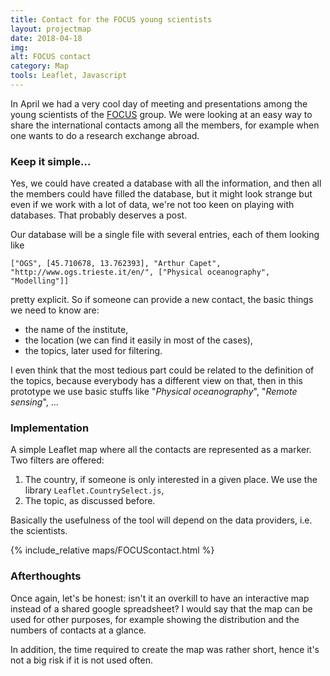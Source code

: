 ```yaml
---
title: Contact for the FOCUS young scientists
layout: projectmap
date: 2018-04-18
img:
alt: FOCUS contact
category: Map
tools: Leaflet, Javascript
---
```


In April we had a very cool day of meeting and presentations among the young scientists of the [FOCUS](https://www.focus.uliege.be) group. We were looking at an easy way to share the international contacts among all the members, for example when one wants to do a research exchange abroad.

### Keep it simple...

Yes, we could have created a database with all the information, and then all the members could have filled the database, but it might look strange but even if we work with a lot of data, we're not too keen on playing with databases. That probably deserves a post.

Our database will be a single file with several entries, each of them looking like
```
["OGS", [45.710678, 13.762393], "Arthur Capet", "http://www.ogs.trieste.it/en/", ["Physical oceanography", "Modelling"]]
```
pretty explicit. So if someone can provide a new contact, the basic things we need to know are:
* the name of the institute,
* the location (we can find it easily in most of the cases),
* the topics, later used for filtering.

I even think that the most tedious part could be related to the definition of the topics, because everybody has a different view on that, then in this prototype we use basic stuffs like "*Physical oceanography*", "*Remote sensing*", ...

### Implementation

A simple Leaflet map where all the contacts are represented as a marker. Two filters are offered:
1. The country, if someone is only interested in a given place. We use the library `Leaflet.CountrySelect.js`,
2. The topic, as discussed before.

Basically the usefulness of the tool will depend on the data providers, i.e. the scientists.

{% include_relative maps/FOCUScontact.html %}


### Afterthoughts

Once again, let's be honest: isn't it an overkill to have an interactive map instead of a shared google spreadsheet? I would say that the map can be used for other purposes, for example showing the distribution and the numbers of contacts at a glance.

In addition, the time required to create the map was rather short, hence it's not a big risk if it is not used often.
